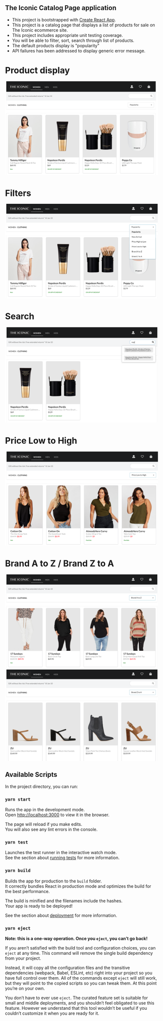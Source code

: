 ## The Iconic Catalog Page application

- This project is bootstrapped with [Create React App](https://github.com/facebook/create-react-app).
- This project is a catalog page that displays a list of products for sale on The Iconic ecommerce site.
- This project includes appropriate unit testing coverage.
- You will be able to filter, sort, search through list of products.
- The default products display is "popularity"
- API failures has been addressed to display generic error message.

# Product display

![Product display](https://github.com/azimitina/catalog-page/raw/main/src/assets/product-display.jpg)

# Filters

![Filters](https://github.com/azimitina/catalog-page/raw/main/src/assets/filters.jpg)

# Search

![Search](https://github.com/azimitina/catalog-page/raw/main/src/assets/search.jpg)

# Price Low to High

![Price Low to High](https://github.com/azimitina/catalog-page/raw/main/src/assets/price-L-to-H.jpg)

# Brand A to Z / Brand Z to A

![Brand A to Z](https://github.com/azimitina/catalog-page/raw/main/src/assets/brand-a-to-z.jpg)
![Brand Z to A](https://github.com/azimitina/catalog-page/raw/main/src/assets/brand-z-to-a.jpg)

## Available Scripts

In the project directory, you can run:

### `yarn start`

Runs the app in the development mode.\
Open [http://localhost:3000](http://localhost:3000) to view it in the browser.

The page will reload if you make edits.\
You will also see any lint errors in the console.

### `yarn test`

Launches the test runner in the interactive watch mode.\
See the section about [running tests](https://facebook.github.io/create-react-app/docs/running-tests) for more information.

### `yarn build`

Builds the app for production to the `build` folder.\
It correctly bundles React in production mode and optimizes the build for the best performance.

The build is minified and the filenames include the hashes.\
Your app is ready to be deployed!

See the section about [deployment](https://facebook.github.io/create-react-app/docs/deployment) for more information.

### `yarn eject`

**Note: this is a one-way operation. Once you `eject`, you can’t go back!**

If you aren’t satisfied with the build tool and configuration choices, you can `eject` at any time. This command will remove the single build dependency from your project.

Instead, it will copy all the configuration files and the transitive dependencies (webpack, Babel, ESLint, etc) right into your project so you have full control over them. All of the commands except `eject` will still work, but they will point to the copied scripts so you can tweak them. At this point you’re on your own.

You don’t have to ever use `eject`. The curated feature set is suitable for small and middle deployments, and you shouldn’t feel obligated to use this feature. However we understand that this tool wouldn’t be useful if you couldn’t customize it when you are ready for it.
